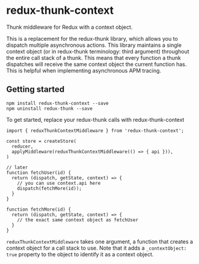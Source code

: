 # redux-thunk-context
Thunk middleware for Redux with a context object.

This is a replacement for the redux-thunk library, which allows you to dispatch multiple asynchronous actions. This library maintains a single context object (or in redux-thunk terminology: third argument) throughout the entire call stack of a thunk. This means that every function a thunk dispatches will receive the same context object the current function has. This is helpful when implementing asynchronous APM tracing.

## Getting started
```
npm install redux-thunk-context --save
npm uninstall redux-thunk --save
```

To get started, replace your redux-thunk calls with redux-thunk-context

```
import { reduxThunkContextMiddleware } from 'redux-thunk-context';

const store = createStore(
  reducer,
  applyMiddleware(reduxThunkContextMiddleware(() => { api })),
)

// later
function fetchUser(id) {
  return (dispatch, getState, context) => {
    // you can use context.api here
    dispatch(fetchMore(id));
  }
}

function fetchMore(id) {
  return (dispatch, getState, context) => {
    // the exact same context object as fetchUser
  }
}
```

`reduxThunkContextMiddleware` takes one argument, a function that creates a context object for a call stack to use. Note that it adds a `_contextObject: true` property to the object to identify it as a context object.
